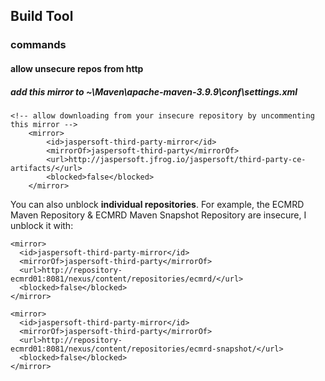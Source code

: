 ## Build Tool

### commands



#### allow unsecure repos from http
##### add this mirror to ~\Maven\apache-maven-3.9.9\conf\settings.xml
```
<!-- allow downloading from your insecure repository by uncommenting this mirror -->
	<mirror>
		<id>jaspersoft-third-party-mirror</id>
		<mirrorOf>jaspersoft-third-party</mirrorOf>
		<url>http://jaspersoft.jfrog.io/jaspersoft/third-party-ce-artifacts/</url>
		<blocked>false</blocked>
	</mirror>
```

You can also unblock **individual repositories**. For example, the ECMRD Maven Repository & ECMRD Maven Snapshot Repository are insecure, I unblock it with:

```
<mirror>
  <id>jaspersoft-third-party-mirror</id>
  <mirrorOf>jaspersoft-third-party</mirrorOf>
  <url>http://repository-ecmrd01:8081/nexus/content/repositories/ecmrd/</url>
  <blocked>false</blocked>
</mirror>

<mirror>
  <id>jaspersoft-third-party-mirror</id>
  <mirrorOf>jaspersoft-third-party</mirrorOf>
  <url>http://repository-ecmrd01:8081/nexus/content/repositories/ecmrd-snapshot/</url>
  <blocked>false</blocked>
</mirror>
```